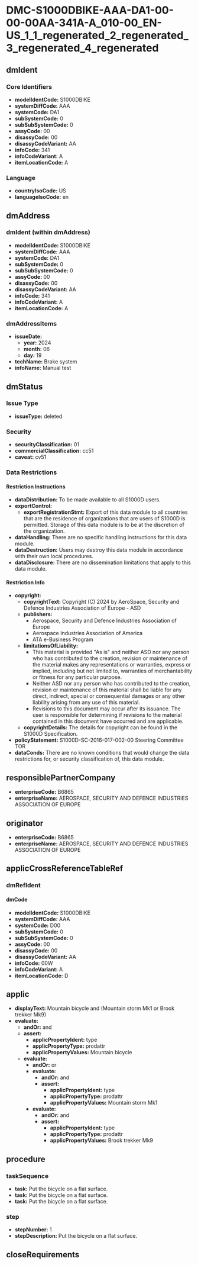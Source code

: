 # DMC-S1000DBIKE-AAA-DA1-00-00-00AA-341A-A_010-00_EN-US_1_1_regenerated_2_regenerated_3_regenerated_4_regenerated

## dmIdent

### Core Identifiers

*   **modelIdentCode:** S1000DBIKE
*   **systemDiffCode:** AAA
*   **systemCode:** DA1
*   **subSystemCode:** 0
*   **subSubSystemCode:** 0
*   **assyCode:** 00
*   **disassyCode:** 00
*   **disassyCodeVariant:** AA
*   **infoCode:** 341
*   **infoCodeVariant:** A
*   **itemLocationCode:** A

### Language

*   **countryIsoCode:** US
*   **languageIsoCode:** en

## dmAddress

### dmIdent (within dmAddress)

*   **modelIdentCode:** S1000DBIKE
*   **systemDiffCode:** AAA
*   **systemCode:** DA1
*   **subSystemCode:** 0
*   **subSubSystemCode:** 0
*   **assyCode:** 00
*   **disassyCode:** 00
*   **disassyCodeVariant:** AA
*   **infoCode:** 341
*   **infoCodeVariant:** A
*   **itemLocationCode:** A

### dmAddressItems

*   **issueDate:**
    *   **year:** 2024
    *   **month:** 06
    *   **day:** 19
*   **techName:** Brake system
*   **infoName:** Manual test

## dmStatus

### Issue Type

*   **issueType:** deleted

### Security

*   **securityClassification:** 01
*   **commercialClassification:** cc51
*   **caveat:** cv51

### Data Restrictions

#### Restriction Instructions

*   **dataDistribution:** To be made available to all S1000D users.
*   **exportControl:**
    *   **exportRegistrationStmt:** Export of this data module to all countries that are the residence of organizations that are users of S1000D is permitted. Storage of this data module is to be at the discretion of the organization.
*   **dataHandling:** There are no specific handling instructions for this data module.
*   **dataDestruction:** Users may destroy this data module in accordance with their own local procedures.
*   **dataDisclosure:** There are no dissemination limitations that apply to this data module.

#### Restriction Info

*   **copyright:**
    *   **copyrightText:** Copyright (C) 2024 by AeroSpace, Security and Defence Industries Association of Europe - ASD
    *   **publishers:**
        *   Aerospace, Security and Defence Industries Association of Europe
        *   Aerospace Industries Association of America
        *   ATA e-Business Program
    *   **limitationsOfLiability:**
        *   This material is provided "As is" and neither ASD nor any person who has contributed to the creation, revision or maintenance of the material makes any representations or warranties, express or implied, including but not limited to, warranties of merchantability or fitness for any particular purpose.
        *   Neither ASD nor any person who has contributed to the creation, revision or maintenance of this material shall be liable for any direct, indirect, special or consequential damages or any other liability arising from any use of this material.
        *   Revisions to this document may occur after its issuance. The user is responsible for determining if revisions to the material contained in this document have occurred and are applicable.
    *   **copyrightDetails:** The details for copyright can be found in the S1000D Specification.
*   **policyStatement:** S1000D-SC-2016-017-002-00 Steering Committee TOR
*   **dataConds:** There are no known conditions that would change the data restrictions for, or security classification of, this data module.

## responsiblePartnerCompany

*   **enterpriseCode:** B6865
*   **enterpriseName:** AEROSPACE, SECURITY AND DEFENCE INDUSTRIES ASSOCIATION OF EUROPE

## originator

*   **enterpriseCode:** B6865
*   **enterpriseName:** AEROSPACE, SECURITY AND DEFENCE INDUSTRIES ASSOCIATION OF EUROPE

## applicCrossReferenceTableRef

### dmRefIdent

#### dmCode

*   **modelIdentCode:** S1000DBIKE
*   **systemDiffCode:** AAA
*   **systemCode:** D00
*   **subSystemCode:** 0
*   **subSubSystemCode:** 0
*   **assyCode:** 00
*   **disassyCode:** 00
*   **disassyCodeVariant:** AA
*   **infoCode:** 00W
*   **infoCodeVariant:** A
*   **itemLocationCode:** D

## applic

*   **displayText:** Mountain bicycle and (Mountain storm Mk1 or Brook trekker Mk9)
*   **evaluate:**
    *   **andOr:** and
    *   **assert:**
        *   **applicPropertyIdent:** type
        *   **applicPropertyType:** prodattr
        *   **applicPropertyValues:** Mountain bicycle
    *   **evaluate:**
        *   **andOr:** or
        *   **evaluate:**
            *   **andOr:** and
            *   **assert:**
                *   **applicPropertyIdent:** type
                *   **applicPropertyType:** prodattr
                *   **applicPropertyValues:** Mountain storm Mk1
        *   **evaluate:**
            *   **andOr:** and
            *   **assert:**
                *   **applicPropertyIdent:** type
                *   **applicPropertyType:** prodattr
                *   **applicPropertyValues:** Brook trekker Mk9

## procedure

### taskSequence

*   **task:** Put the bicycle on a flat surface.
*   **task:** Put the bicycle on a flat surface.
*   **task:** Put the bicycle on a flat surface.

### step

*   **stepNumber:** 1
*   **stepDescription:** Put the bicycle on a flat surface.

## closeRequirements